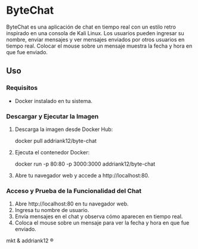 # ByteChat

ByteChat es una aplicación de chat en tiempo real con un estilo retro inspirado en una consola de Kali Linux. Los usuarios pueden ingresar su nombre, enviar mensajes y ver mensajes enviados por otros usuarios en tiempo real. Colocar el mouse sobre un mensaje muestra la fecha y hora en que fue enviado.

## Uso

### Requisitos

- Docker instalado en tu sistema.

### Descargar y Ejecutar la Imagen

1. Descarga la imagen desde Docker Hub:

      docker pull addriank12/byte-chat

2. Ejecuta el contenedor Docker:

     docker run -p 80:80 -p 3000:3000 addriank12/byte-chat


3. Abre tu navegador web y accede a http://localhost:80.

### Acceso y Prueba de la Funcionalidad del Chat

1. Abre http://localhost:80 en tu navegador web.
2. Ingresa tu nombre de usuario.
3. Envía mensajes en el chat y observa cómo aparecen en tiempo real.
4. Coloca el mouse sobre un mensaje para ver la fecha y hora en que fue enviado.


mkt & addriank12 ®
